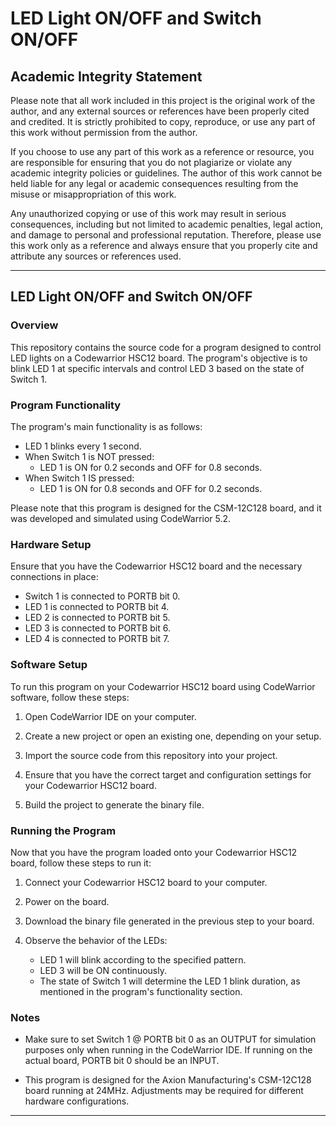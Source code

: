 # LED Light ON/OFF and Switch ON/OFF

## Academic Integrity Statement

Please note that all work included in this project is the original work of the author, and any external sources or references have been properly cited and credited. It is strictly prohibited to copy, reproduce, or use any part of this work without permission from the author.

If you choose to use any part of this work as a reference or resource, you are responsible for ensuring that you do not plagiarize or violate any academic integrity policies or guidelines. The author of this work cannot be held liable for any legal or academic consequences resulting from the misuse or misappropriation of this work.

Any unauthorized copying or use of this work may result in serious consequences, including but not limited to academic penalties, legal action, and damage to personal and professional reputation. Therefore, please use this work only as a reference and always ensure that you properly cite and attribute any sources or references used.

---

## LED Light ON/OFF and Switch ON/OFF

### Overview

This repository contains the source code for a program designed to control LED lights on a Codewarrior HSC12 board. The program's objective is to blink LED 1 at specific intervals and control LED 3 based on the state of Switch 1. 


### Program Functionality

The program's main functionality is as follows:

- LED 1 blinks every 1 second.
- When Switch 1 is NOT pressed:
  - LED 1 is ON for 0.2 seconds and OFF for 0.8 seconds.
- When Switch 1 IS pressed:
  - LED 1 is ON for 0.8 seconds and OFF for 0.2 seconds.

Please note that this program is designed for the CSM-12C128 board, and it was developed and simulated using CodeWarrior 5.2.

### Hardware Setup

Ensure that you have the Codewarrior HSC12 board and the necessary connections in place:

- Switch 1 is connected to PORTB bit 0.
- LED 1 is connected to PORTB bit 4.
- LED 2 is connected to PORTB bit 5.
- LED 3 is connected to PORTB bit 6.
- LED 4 is connected to PORTB bit 7.

### Software Setup

To run this program on your Codewarrior HSC12 board using CodeWarrior software, follow these steps:

1. Open CodeWarrior IDE on your computer.

2. Create a new project or open an existing one, depending on your setup.

3. Import the source code from this repository into your project.

4. Ensure that you have the correct target and configuration settings for your Codewarrior HSC12 board.

5. Build the project to generate the binary file.

### Running the Program

Now that you have the program loaded onto your Codewarrior HSC12 board, follow these steps to run it:

1. Connect your Codewarrior HSC12 board to your computer.

2. Power on the board.

3. Download the binary file generated in the previous step to your board.

4. Observe the behavior of the LEDs:

   - LED 1 will blink according to the specified pattern.
   - LED 3 will be ON continuously.
   - The state of Switch 1 will determine the LED 1 blink duration, as mentioned in the program's functionality section.

### Notes

- Make sure to set Switch 1 @ PORTB bit 0 as an OUTPUT for simulation purposes only when running in the CodeWarrior IDE. If running on the actual board, PORTB bit 0 should be an INPUT.

- This program is designed for the Axion Manufacturing's CSM-12C128 board running at 24MHz. Adjustments may be required for different hardware configurations.

---

